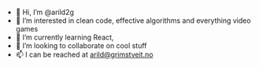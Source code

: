 - 👋 Hi, I’m @arild2g
- 👀 I’m interested in clean code, effective algorithms and everything video games
- 🌱 I’m currently learning React, 
- 💞️ I’m looking to collaborate on cool stuff
- 📫 I can be reached at arild@grimstveit.no

<!---
arild2g/arild2g is a ✨ special ✨ repository 
--->
